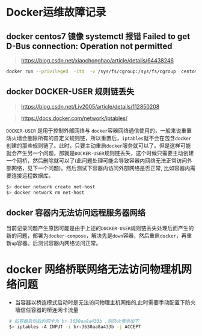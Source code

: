# Docker运维故障记录


## docker centos7 镜像 systemctl 报错  Failed to get D-Bus connection: Operation not permitted  
> https://blog.csdn.net/xiaochonghao/article/details/64438246  
```bash
docker run --privileged  -itd  -v /sys/fs/cgroup:/sys/fs/cgroup  centos  /usr/sbin/init
```

## docker DOCKER-USER 规则链丢失 
> https://blog.csdn.net/Liv2005/article/details/112850208  

> https://docs.docker.com/network/iptables/

`DOCKER-USER` 是用于控制外部网络与 `docker`容器网络通信使用的，一般来说重置防火墙会删除所有的自定义规则链，所以重置后，`iptables`就不会在包含`docker`创建的那些规则链了。此时，只要主动重启`docker`服务就可以了。但是这样可能就会产生另一个问题，那就是`DOCKER-USER`规则链丢失，这个时候只需要主动创建一个网桥，然后删除就可以了(此问题处理可能会导致容器内网络无法正常访问外部网络，见下一个问题)。然后测试下容器内访问外部网络是否正常, 比如容器内需要连接远程数据库。
```bash
$> docker network create net-host
$> docker network rm net-host
```

## docker 容器内无法访问远程服务器网络
当前记录问题产生原因可能是由于上述的`DOCKER-USER`规则链丢失处理后而产生的新的问题，部署为`docker-compose`，解决先是`down`容器，然后重启`docker`，再重新`up`容器。后测试容器内网络访问正常。

# docker 网络桥联网络无法访问物理机网络问题  
 - 当容器以桥连模式启动时是无法访问物理主机网络的,此时需要手动配置下防火墙信任容器的桥连网卡流量 
 ```bash
  # 如容器启动后的网卡为 br-3630aa8a433b ,则防火墙添加下 
  $> iptables -A INPUT -i br-3630aa8a433b -j ACCEPT
 ```
